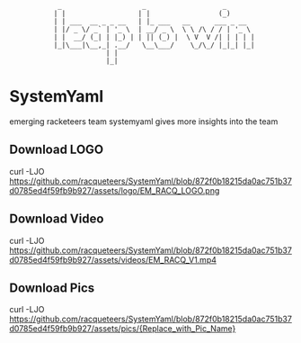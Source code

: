                 _                    _                   _       
               | |                  | |                 (_)      
               | | ___  __ _ _ __   | |_ ___   __      ___ _ __  
               | |/ _ \/ _` | '_ \  | __/ _ \  \ \ /\ / / | '_ \ 
               | |  __/ (_| | |_) | | || (_) |  \ V  V /| | | | |
               |_|\___|\__,_| .__/   \__\___/    \_/\_/ |_|_| |_|
                            | |                                  
                            |_|                                  

# SystemYaml
emerging racketeers team systemyaml gives more insights into the team

## Download LOGO

curl -LJO https://github.com/racqueteers/SystemYaml/blob/872f0b18215da0ac751b37d0785ed4f59fb9b927/assets/logo/EM_RACQ_LOGO.png

## Download Video

curl -LJO https://github.com/racqueteers/SystemYaml/blob/872f0b18215da0ac751b37d0785ed4f59fb9b927/assets/videos/EM_RACQ_V1.mp4

## Download Pics

curl -LJO https://github.com/racqueteers/SystemYaml/blob/872f0b18215da0ac751b37d0785ed4f59fb9b927/assets/pics/{Replace_with_Pic_Name}
